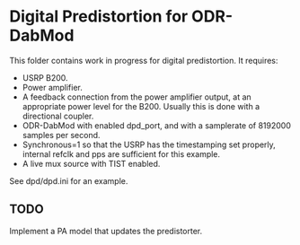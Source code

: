 Digital Predistortion for ODR-DabMod
====================================

This folder contains work in progress for digital predistortion. It requires:

- USRP B200.
- Power amplifier.
- A feedback connection from the power amplifier output, at an appropriate power level for the B200.
  Usually this is done with a directional coupler.
- ODR-DabMod with enabled dpd_port, and with a samplerate of 8192000 samples per second.
- Synchronous=1 so that the USRP has the timestamping set properly, internal refclk and pps
  are sufficient for this example.
- A live mux source with TIST enabled.

See dpd/dpd.ini for an example.

TODO
----

Implement a PA model that updates the predistorter.
